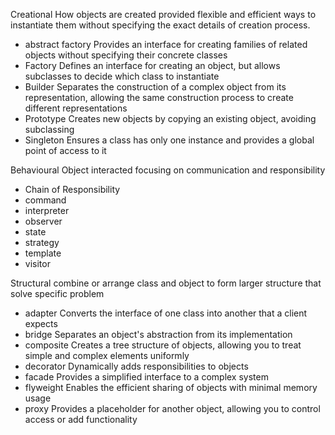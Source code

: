 	
Creational
How objects are created provided flexible and efficient ways to instantiate them without specifying the exact details of creation process.
- abstract factory
	 Provides an interface for creating families of related objects without specifying their concrete classes
- Factory
	 Defines an interface for creating an object, but allows subclasses to decide which class to instantiate
- Builder
	 Separates the construction of a complex object from its representation, allowing the same construction process to create different representations
- Prototype
	 Creates new objects by copying an existing object, avoiding subclassing
- Singleton
	 Ensures a class has only one instance and provides a global point of access to it
	    
	 
Behavioural
Object interacted focusing on communication and responsibility
- Chain of Responsibility
- command
- interpreter
- observer
- state
- strategy
- template
- visitor

Structural
combine or arrange class and object to form larger structure that solve specific problem

- adapter
	Converts the interface of one class into another that a client expects
- bridge
	Separates an object's abstraction from its implementation
- composite
	Creates a tree structure of objects, allowing you to treat simple and complex elements uniformly
- decorator
	Dynamically adds responsibilities to objects
- facade
	Provides a simplified interface to a complex system
- flyweight
	Enables the efficient sharing of objects with minimal memory usage
- proxy
	Provides a placeholder for another object, allowing you to control access or add functionality